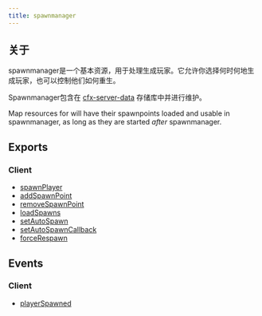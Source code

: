 ```yaml
---
title: spawnmanager
---
```


## 关于
spawnmanager是一个基本资源，用于处理生成玩家。它允许你选择何时何地生成玩家，也可以控制他们如何重生。

Spawnmanager包含在 [cfx-server-data](https://github.com/citizenfx/cfx-server-data) 存储库中并进行维护。

Map resources for  will have their spawnpoints loaded and usable in spawnmanager, as long as they are started *after* spawnmanager. 

## Exports

### Client
- [spawnPlayer](./functions/spawnPlayer)
- [addSpawnPoint](./functions/addSpawnPoint)
- [removeSpawnPoint](./functions/removeSpawnPoint)
- [loadSpawns](./functions/loadSpawns)
- [setAutoSpawn](./functions/setAutoSpawn)
- [setAutoSpawnCallback](./functions/setAutoSpawnCallback)
- [forceRespawn](./functions/forceRespawn)

## Events

### Client
- [playerSpawned](./events/playerSpawned)